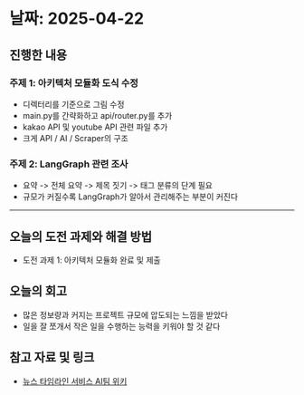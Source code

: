# 날짜: 2025-04-22

## 진행한 내용
### 주제 1: 아키텍처 모듈화 도식 수정
- 디렉터리를 기준으로 그림 수정
- main.py를 간략화하고 api/router.py를 추가
- kakao API 및 youtube API 관련 파일 추가
- 크게 API / AI / Scraper의 구조

### 주제 2: LangGraph 관련 조사
- 요약 -> 전체 요약 -> 제목 짓기 -> 태그 분류의 단계 필요
- 규모가 커질수록 LangGraph가 알아서 관리해주는 부분이 커진다

---

## 오늘의 도전 과제와 해결 방법
- 도전 과제 1: 아키텍처 모듈화 완료 및 제출

## 오늘의 회고
- 많은 정보량과 커지는 프로젝트 규모에 압도되는 느낌을 받았다
- 일을 잘 쪼개서 작은 일을 수행하는 능력을 키워야 할 것 같다
  
## 참고 자료 및 링크
- [뉴스 타임라인 서비스 AI팀 위키](https://github.com/100-hours-a-week/18-team-timeline-wiki/wiki/AI-Wiki)
